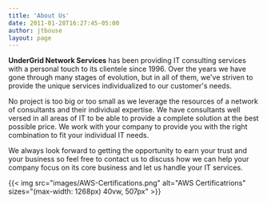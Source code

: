```yaml
---
title: 'About Us'
date: 2011-01-28T16:27:45-05:00
author: jtbouse
layout: page
---
```

**UnderGrid Network Services** has been providing IT consulting services with a personal touch to its clientele since 1996. Over the years we have gone through many stages of evolution, but in all of them, we've striven to provide the unique services individualized to our customer's needs.

No project is too big or too small as we leverage the resources of a network of consultants and their individual expertise. We have consultants well versed in all areas of IT to be able to provide a complete solution at the best possible price. We work with your company to provide you with the right combination to fit your individual IT needs.

We always look forward to getting the opportunity to earn your trust and your business so feel free to contact us to discuss how we can help your company focus on its core business and let us handle your IT services.

{{< img src="images/AWS-Certifications.png" alt="AWS Certificatrions" sizes="(max-width: 1268px) 40vw, 507px" >}}
